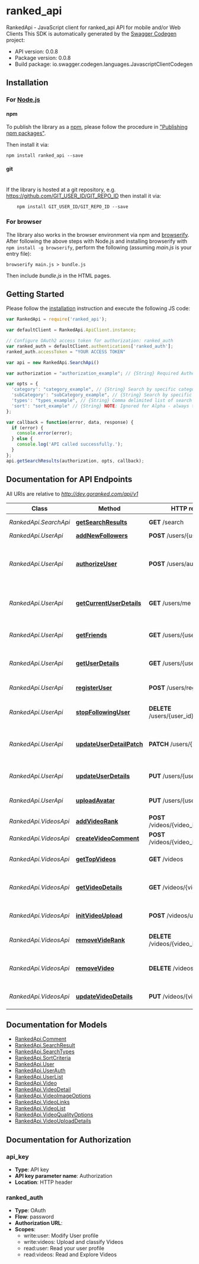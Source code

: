 # ranked_api

RankedApi - JavaScript client for ranked_api
API for mobile and/or Web Clients
This SDK is automatically generated by the [Swagger Codegen](https://github.com/swagger-api/swagger-codegen) project:

- API version: 0.0.8
- Package version: 0.0.8
- Build package: io.swagger.codegen.languages.JavascriptClientCodegen

## Installation

### For [Node.js](https://nodejs.org/)

#### npm

To publish the library as a [npm](https://www.npmjs.com/),
please follow the procedure in ["Publishing npm packages"](https://docs.npmjs.com/getting-started/publishing-npm-packages).

Then install it via:

```shell
npm install ranked_api --save
```

#### git
#
If the library is hosted at a git repository, e.g.
https://github.com/GIT_USER_ID/GIT_REPO_ID
then install it via:

```shell
    npm install GIT_USER_ID/GIT_REPO_ID --save
```

### For browser

The library also works in the browser environment via npm and [browserify](http://browserify.org/). After following
the above steps with Node.js and installing browserify with `npm install -g browserify`,
perform the following (assuming *main.js* is your entry file):

```shell
browserify main.js > bundle.js
```

Then include *bundle.js* in the HTML pages.

## Getting Started

Please follow the [installation](#installation) instruction and execute the following JS code:

```javascript
var RankedApi = require('ranked_api');

var defaultClient = RankedApi.ApiClient.instance;

// Configure OAuth2 access token for authorization: ranked_auth
var ranked_auth = defaultClient.authentications['ranked_auth'];
ranked_auth.accessToken = "YOUR ACCESS TOKEN"

var api = new RankedApi.SearchApi()

var authorization = "authorization_example"; // {String} Required Authorization Bearer Token for OAuth2

var opts = { 
  'category': "category_example", // {String} Search by specific category. ex: \"Food\"
  'subCategory': "subCategory_example", // {String} Search by specific sub-category. ex: Latin
  'types': "types_example", // {String} Comma delimited list of search result types (see models re: Search Types). ex: Video,Users
  'sort': "sort_example" // {String} NOTE: Ignored for Alpha - always top - sort order (see models re: Sort Criteria)
};

var callback = function(error, data, response) {
  if (error) {
    console.error(error);
  } else {
    console.log('API called successfully.');
  }
};
api.getSearchResults(authorization, opts, callback);

```

## Documentation for API Endpoints

All URIs are relative to *http://dev.goranked.com/api/v1*

Class | Method | HTTP request | Description
------------ | ------------- | ------------- | -------------
*RankedApi.SearchApi* | [**getSearchResults**](docs/SearchApi.md#getSearchResults) | **GET** /search | Search for Content
*RankedApi.UserApi* | [**addNewFollowers**](docs/UserApi.md#addNewFollowers) | **POST** /users/{user_id}/friends | Follow a user
*RankedApi.UserApi* | [**authorizeUser**](docs/UserApi.md#authorizeUser) | **POST** /users/auth/token | OAuth Authorization Endpoint for already registered users.
*RankedApi.UserApi* | [**getCurrentUserDetails**](docs/UserApi.md#getCurrentUserDetails) | **GET** /users/me | Returns authorized users information
*RankedApi.UserApi* | [**getFriends**](docs/UserApi.md#getFriends) | **GET** /users/{user_id}/friends | List a given users&#39; followed friends
*RankedApi.UserApi* | [**getUserDetails**](docs/UserApi.md#getUserDetails) | **GET** /users/{user_id} | Returns a user queried by id
*RankedApi.UserApi* | [**registerUser**](docs/UserApi.md#registerUser) | **POST** /users/register | User Registration Endpoint
*RankedApi.UserApi* | [**stopFollowingUser**](docs/UserApi.md#stopFollowingUser) | **DELETE** /users/{user_id}/friends | Stop Following a user
*RankedApi.UserApi* | [**updateUserDetailPatch**](docs/UserApi.md#updateUserDetailPatch) | **PATCH** /users/{user_id} | Update one or more fields of a Users&#39; profile
*RankedApi.UserApi* | [**updateUserDetails**](docs/UserApi.md#updateUserDetails) | **PUT** /users/{user_id} | Update a Users information
*RankedApi.UserApi* | [**uploadAvatar**](docs/UserApi.md#uploadAvatar) | **PUT** /users/{user_id}/avatar | Upload an avatar image file.
*RankedApi.VideosApi* | [**addVideoRank**](docs/VideosApi.md#addVideoRank) | **POST** /videos/{video_id}/rank/ | &#39;Like&#39; or rank a given video
*RankedApi.VideosApi* | [**createVideoComment**](docs/VideosApi.md#createVideoComment) | **POST** /videos/{video_id}/comments/ | Comment on a given video
*RankedApi.VideosApi* | [**getTopVideos**](docs/VideosApi.md#getTopVideos) | **GET** /videos | List of top 20 most popular videos
*RankedApi.VideosApi* | [**getVideoDetails**](docs/VideosApi.md#getVideoDetails) | **GET** /videos/{video_id} | Detailed information about one video
*RankedApi.VideosApi* | [**initVideoUpload**](docs/VideosApi.md#initVideoUpload) | **POST** /videos/upload | Endpoint to handle video uploads
*RankedApi.VideosApi* | [**removeVideRank**](docs/VideosApi.md#removeVideRank) | **DELETE** /videos/{video_id}/rank/ | &#39;Dislike&#39; or de-rank a given video
*RankedApi.VideosApi* | [**removeVideo**](docs/VideosApi.md#removeVideo) | **DELETE** /videos/{video_id} | Delete personal videos from Ranked
*RankedApi.VideosApi* | [**updateVideoDetails**](docs/VideosApi.md#updateVideoDetails) | **PUT** /videos/{video_id} | Update an existing Video


## Documentation for Models

 - [RankedApi.Comment](docs/Comment.md)
 - [RankedApi.SearchResult](docs/SearchResult.md)
 - [RankedApi.SearchTypes](docs/SearchTypes.md)
 - [RankedApi.SortCriteria](docs/SortCriteria.md)
 - [RankedApi.User](docs/User.md)
 - [RankedApi.UserAuth](docs/UserAuth.md)
 - [RankedApi.UserList](docs/UserList.md)
 - [RankedApi.Video](docs/Video.md)
 - [RankedApi.VideoDetail](docs/VideoDetail.md)
 - [RankedApi.VideoImageOptions](docs/VideoImageOptions.md)
 - [RankedApi.VideoLinks](docs/VideoLinks.md)
 - [RankedApi.VideoList](docs/VideoList.md)
 - [RankedApi.VideoQualityOptions](docs/VideoQualityOptions.md)
 - [RankedApi.VideoUploadDetails](docs/VideoUploadDetails.md)


## Documentation for Authorization


### api_key

- **Type**: API key
- **API key parameter name**: Authorization
- **Location**: HTTP header

### ranked_auth

- **Type**: OAuth
- **Flow**: password
- **Authorization URL**: 
- **Scopes**: 
  - write:user: Modify User profile
  - write:videos: Upload and classify Videos
  - read:user: Read your user profile
  - read:videos: Read and Explore Videos

